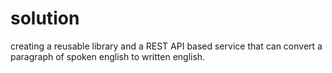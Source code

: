 # solution
creating a reusable library and a REST API based service that can convert a paragraph of spoken english to written english.
